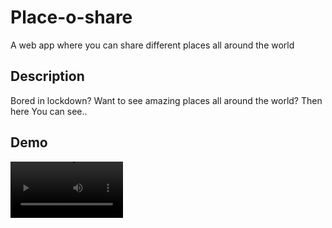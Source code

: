 # Place-o-share

A web app where you can share different places all around the world

## Description

Bored in lockdown? Want to see amazing places all around the world? 
Then here You can see..


## Demo
<video src='https://user-images.githubusercontent.com/66239105/132993257-1560082d-b80d-482b-81bd-12398d30f50c.mp4' width=180/>

## Installation

```bash
npm install
```

## Usage
```
# A web app where you can share different places all around the world
```

